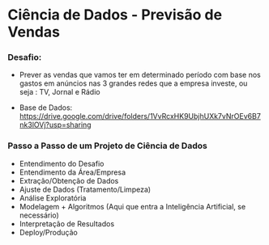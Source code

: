 # Ciência de Dados - Previsão de Vendas

### Desafio:

- Prever as vendas que vamos ter em determinado período com base nos gastos em anúncios nas 3 grandes redes que a empresa investe, ou seja : TV, Jornal e Rádio

- Base de Dados: https://drive.google.com/drive/folders/1VvRcxHK9UbjhUXk7vNrOEv6B7nk3lOVj?usp=sharing

### Passo a Passo de um Projeto de Ciência de Dados

- Entendimento do Desafio
- Entendimento da Área/Empresa
- Extração/Obtenção de Dados
- Ajuste de Dados (Tratamento/Limpeza)
- Análise Exploratória
- Modelagem + Algoritmos (Aqui que entra a Inteligência Artificial, se necessário)
- Interpretação de Resultados
- Deploy/Produção
